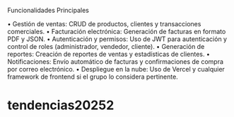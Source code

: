 Funcionalidades Principales

• Gestión de ventas: CRUD de productos, clientes y transacciones comerciales.
• Facturación electrónica: Generación de facturas en formato PDF y JSON.
• Autenticación y permisos: Uso de JWT para autenticación y control de roles
(administrador, vendedor, cliente).
• Generación de reportes: Creación de reportes de ventas y estadísticas de
clientes.
• Notificaciones: Envío automático de facturas y confirmaciones de compra por
correo electrónico.
• Despliegue en la nube: Uso de Vercel y cualquier framework de frontend si el
grupo lo considera pertinente.


# tendencias20252
